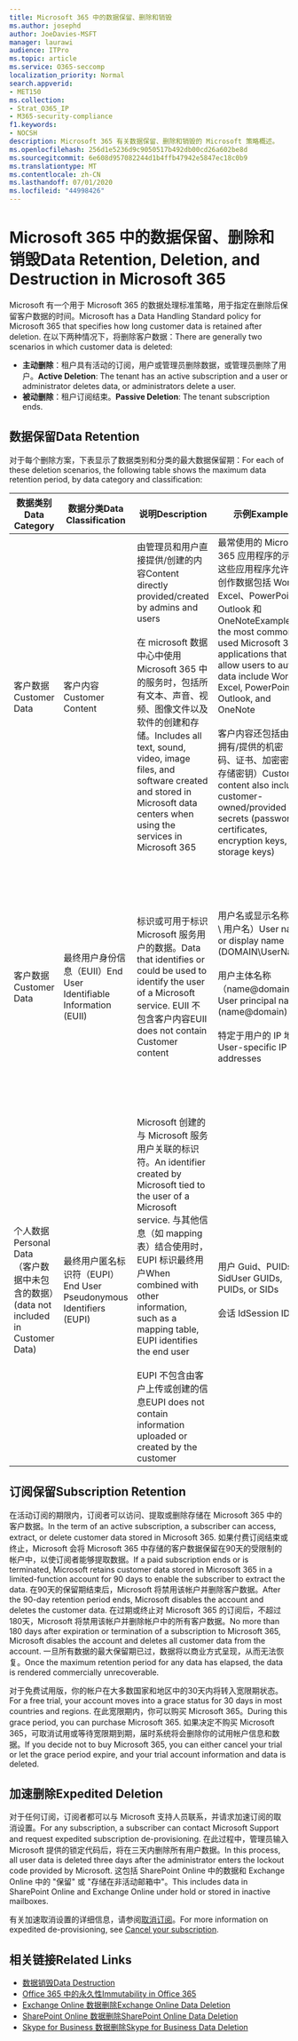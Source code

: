 ```yaml
---
title: Microsoft 365 中的数据保留、删除和销毁
ms.author: josephd
author: JoeDavies-MSFT
manager: laurawi
audience: ITPro
ms.topic: article
ms.service: O365-seccomp
localization_priority: Normal
search.appverid:
- MET150
ms.collection:
- Strat_O365_IP
- M365-security-compliance
f1.keywords:
- NOCSH
description: Microsoft 365 有关数据保留、删除和销毁的 Microsoft 策略概述。
ms.openlocfilehash: 256d1e5236d9c9050517b492db00cd26a602be8d
ms.sourcegitcommit: 6e608d957082244d1b4ffb47942e5847ec18c0b9
ms.translationtype: MT
ms.contentlocale: zh-CN
ms.lasthandoff: 07/01/2020
ms.locfileid: "44998426"
---
```

# <a name="data-retention-deletion-and-destruction-in-microsoft-365"></a><span data-ttu-id="4718e-103">Microsoft 365 中的数据保留、删除和销毁</span><span class="sxs-lookup"><span data-stu-id="4718e-103">Data Retention, Deletion, and Destruction in Microsoft 365</span></span>

<span data-ttu-id="4718e-104">Microsoft 有一个用于 Microsoft 365 的数据处理标准策略，用于指定在删除后保留客户数据的时间。</span><span class="sxs-lookup"><span data-stu-id="4718e-104">Microsoft has a Data Handling Standard policy for Microsoft 365 that specifies how long customer data is retained after deletion.</span></span> <span data-ttu-id="4718e-105">在以下两种情况下，将删除客户数据：</span><span class="sxs-lookup"><span data-stu-id="4718e-105">There are generally two scenarios in which customer data is deleted:</span></span>

- <span data-ttu-id="4718e-106">**主动删除**：租户具有活动的订阅，用户或管理员删除数据，或管理员删除了用户。</span><span class="sxs-lookup"><span data-stu-id="4718e-106">**Active Deletion**: The tenant has an active subscription and a user or administrator deletes data, or administrators delete a user.</span></span>
- <span data-ttu-id="4718e-107">**被动删除**：租户订阅结束。</span><span class="sxs-lookup"><span data-stu-id="4718e-107">**Passive Deletion**: The tenant subscription ends.</span></span>

## <a name="data-retention"></a><span data-ttu-id="4718e-108">数据保留</span><span class="sxs-lookup"><span data-stu-id="4718e-108">Data Retention</span></span>

<span data-ttu-id="4718e-109">对于每个删除方案，下表显示了数据类别和分类的最大数据保留期：</span><span class="sxs-lookup"><span data-stu-id="4718e-109">For each of these deletion scenarios, the following table shows the maximum data retention period, by data category and classification:</span></span>

| <span data-ttu-id="4718e-110">数据类别</span><span class="sxs-lookup"><span data-stu-id="4718e-110">Data Category</span></span> | <span data-ttu-id="4718e-111">数据分类</span><span class="sxs-lookup"><span data-stu-id="4718e-111">Data Classification</span></span> | <span data-ttu-id="4718e-112">说明</span><span class="sxs-lookup"><span data-stu-id="4718e-112">Description</span></span> | <span data-ttu-id="4718e-113">示例</span><span class="sxs-lookup"><span data-stu-id="4718e-113">Examples</span></span> | <span data-ttu-id="4718e-114">保留期</span><span class="sxs-lookup"><span data-stu-id="4718e-114">Retention Period</span></span> |
|-----------------|-----------------|-----------------|----------------------------------|-------------------------------|
| <span data-ttu-id="4718e-115">客户数据</span><span class="sxs-lookup"><span data-stu-id="4718e-115">Customer Data</span></span> | <span data-ttu-id="4718e-116">客户内容</span><span class="sxs-lookup"><span data-stu-id="4718e-116">Customer Content</span></span>| <span data-ttu-id="4718e-117">由管理员和用户直接提供/创建的内容</span><span class="sxs-lookup"><span data-stu-id="4718e-117">Content directly provided/created by admins and users</span></span> <br><br> <span data-ttu-id="4718e-118">在 microsoft 数据中心中使用 Microsoft 365 中的服务时，包括所有文本、声音、视频、图像文件以及软件的创建和存储。</span><span class="sxs-lookup"><span data-stu-id="4718e-118">Includes all text, sound, video, image files, and software created and stored in Microsoft data centers when using the services in Microsoft 365</span></span> | <span data-ttu-id="4718e-119">最常使用的 Microsoft 365 应用程序的示例，这些应用程序允许用户创作数据包括 Word、Excel、PowerPoint、Outlook 和 OneNote</span><span class="sxs-lookup"><span data-stu-id="4718e-119">Examples of the most commonly used Microsoft 365 applications that allow users to author data include Word, Excel, PowerPoint, Outlook, and OneNote</span></span> <br><br> <span data-ttu-id="4718e-120">客户内容还包括由客户拥有/提供的机密（密码、证书、加密密钥、存储密钥）</span><span class="sxs-lookup"><span data-stu-id="4718e-120">Customer content also includes customer-owned/provided secrets (passwords, certificates, encryption keys, storage keys)</span></span> | <span data-ttu-id="4718e-121">**主动删除方案：** 最多30天</span><span class="sxs-lookup"><span data-stu-id="4718e-121">**Active Deletion Scenario:** at most 30 days</span></span> <br><br> <span data-ttu-id="4718e-122">**被动删除方案：** 最多180天</span><span class="sxs-lookup"><span data-stu-id="4718e-122">**Passive Deletion Scenario:** at most 180 days</span></span> |
| <span data-ttu-id="4718e-123">客户数据</span><span class="sxs-lookup"><span data-stu-id="4718e-123">Customer Data</span></span> | <span data-ttu-id="4718e-124">最终用户身份信息（EUII）</span><span class="sxs-lookup"><span data-stu-id="4718e-124">End User Identifiable Information (EUII)</span></span> | <span data-ttu-id="4718e-125">标识或可用于标识 Microsoft 服务用户的数据。</span><span class="sxs-lookup"><span data-stu-id="4718e-125">Data that identifies or could be used to identify the user of a Microsoft service.</span></span> <span data-ttu-id="4718e-126">EUII 不包含客户内容</span><span class="sxs-lookup"><span data-stu-id="4718e-126">EUII does not contain Customer content</span></span> | <span data-ttu-id="4718e-127">用户名或显示名称（域 \ 用户名）</span><span class="sxs-lookup"><span data-stu-id="4718e-127">User name or display name (DOMAIN\UserName)</span></span> <br><br> <span data-ttu-id="4718e-128">用户主体名称（name@domain）</span><span class="sxs-lookup"><span data-stu-id="4718e-128">User principal name (name@domain)</span></span> <br><br>  <span data-ttu-id="4718e-129">特定于用户的 IP 地址</span><span class="sxs-lookup"><span data-stu-id="4718e-129">User-specific IP addresses</span></span> | <span data-ttu-id="4718e-130">**主动删除方案：** 最多180天（仅租户管理员操作）</span><span class="sxs-lookup"><span data-stu-id="4718e-130">**Active Deletion Scenario:** at most 180 days (only a tenant administrator action)</span></span> <br><br> <span data-ttu-id="4718e-131">**被动删除方案：** 最多180天</span><span class="sxs-lookup"><span data-stu-id="4718e-131">**Passive Deletion Scenario:** at most 180 days</span></span> |
| <span data-ttu-id="4718e-132">个人数据</span><span class="sxs-lookup"><span data-stu-id="4718e-132">Personal Data</span></span> <br> <span data-ttu-id="4718e-133">（客户数据中未包含的数据）</span><span class="sxs-lookup"><span data-stu-id="4718e-133">(data not included in Customer Data)</span></span> | <span data-ttu-id="4718e-134">最终用户匿名标识符（EUPI）</span><span class="sxs-lookup"><span data-stu-id="4718e-134">End User Pseudonymous Identifiers (EUPI)</span></span> | <span data-ttu-id="4718e-135">Microsoft 创建的与 Microsoft 服务用户关联的标识符。</span><span class="sxs-lookup"><span data-stu-id="4718e-135">An identifier created by Microsoft tied to the user of a Microsoft service.</span></span> <span data-ttu-id="4718e-136">与其他信息（如 mapping 表）结合使用时，EUPI 标识最终用户</span><span class="sxs-lookup"><span data-stu-id="4718e-136">When combined with other information, such as a mapping table, EUPI identifies the end user</span></span> <br><br> <span data-ttu-id="4718e-137">EUPI 不包含由客户上传或创建的信息</span><span class="sxs-lookup"><span data-stu-id="4718e-137">EUPI does not contain information uploaded or created by the customer</span></span> | <span data-ttu-id="4718e-138">用户 Guid、PUIDs 或 Sid</span><span class="sxs-lookup"><span data-stu-id="4718e-138">User GUIDs, PUIDs, or SIDs</span></span> <br><br> <span data-ttu-id="4718e-139">会话 Id</span><span class="sxs-lookup"><span data-stu-id="4718e-139">Session IDs</span></span> | <span data-ttu-id="4718e-140">**主动删除方案：** 最多30天</span><span class="sxs-lookup"><span data-stu-id="4718e-140">**Active Deletion Scenario:** at most 30 days</span></span> <br><br> <span data-ttu-id="4718e-141">**被动删除方案：** 最多180天</span><span class="sxs-lookup"><span data-stu-id="4718e-141">**Passive Deletion Scenario:** at most 180 days</span></span> |

## <a name="subscription-retention"></a><span data-ttu-id="4718e-142">订阅保留</span><span class="sxs-lookup"><span data-stu-id="4718e-142">Subscription Retention</span></span>

<span data-ttu-id="4718e-143">在活动订阅的期限内，订阅者可以访问、提取或删除存储在 Microsoft 365 中的客户数据。</span><span class="sxs-lookup"><span data-stu-id="4718e-143">In the term of an active subscription, a subscriber can access, extract, or delete customer data stored in Microsoft 365.</span></span> <span data-ttu-id="4718e-144">如果付费订阅结束或终止，Microsoft 会将 Microsoft 365 中存储的客户数据保留在90天的受限制的帐户中，以使订阅者能够提取数据。</span><span class="sxs-lookup"><span data-stu-id="4718e-144">If a paid subscription ends or is terminated, Microsoft retains customer data stored in Microsoft 365 in a limited-function account for 90 days to enable the subscriber to extract the data.</span></span> <span data-ttu-id="4718e-145">在90天的保留期结束后，Microsoft 将禁用该帐户并删除客户数据。</span><span class="sxs-lookup"><span data-stu-id="4718e-145">After the 90-day retention period ends, Microsoft disables the account and deletes the customer data.</span></span> <span data-ttu-id="4718e-146">在过期或终止对 Microsoft 365 的订阅后，不超过180天，Microsoft 将禁用该帐户并删除帐户中的所有客户数据。</span><span class="sxs-lookup"><span data-stu-id="4718e-146">No more than 180 days after expiration or termination of a subscription to Microsoft 365, Microsoft disables the account and deletes all customer data from the account.</span></span> <span data-ttu-id="4718e-147">一旦所有数据的最大保留期已过，数据将以商业方式呈现，从而无法恢复。</span><span class="sxs-lookup"><span data-stu-id="4718e-147">Once the maximum retention period for any data has elapsed, the data is rendered commercially unrecoverable.</span></span>

<span data-ttu-id="4718e-148">对于免费试用版，你的帐户在大多数国家和地区中的30天内将转入宽限期状态。</span><span class="sxs-lookup"><span data-stu-id="4718e-148">For a free trial, your account moves into a grace status for 30 days in most countries and regions.</span></span> <span data-ttu-id="4718e-149">在此宽限期内，你可以购买 Microsoft 365。</span><span class="sxs-lookup"><span data-stu-id="4718e-149">During this grace period, you can purchase Microsoft 365.</span></span> <span data-ttu-id="4718e-150">如果决定不购买 Microsoft 365，可取消试用或等待宽限期到期，届时系统将会删除你的试用帐户信息和数据。</span><span class="sxs-lookup"><span data-stu-id="4718e-150">If you decide not to buy Microsoft 365, you can either cancel your trial or let the grace period expire, and your trial account information and data is deleted.</span></span>

## <a name="expedited-deletion"></a><span data-ttu-id="4718e-151">加速删除</span><span class="sxs-lookup"><span data-stu-id="4718e-151">Expedited Deletion</span></span>

<span data-ttu-id="4718e-152">对于任何订阅，订阅者都可以与 Microsoft 支持人员联系，并请求加速订阅的取消设置。</span><span class="sxs-lookup"><span data-stu-id="4718e-152">For any subscription, a subscriber can contact Microsoft Support and request expedited subscription de-provisioning.</span></span> <span data-ttu-id="4718e-153">在此过程中，管理员输入 Microsoft 提供的锁定代码后，将在三天内删除所有用户数据。</span><span class="sxs-lookup"><span data-stu-id="4718e-153">In this process, all user data is deleted three days after the administrator enters the lockout code provided by Microsoft.</span></span> <span data-ttu-id="4718e-154">这包括 SharePoint Online 中的数据和 Exchange Online 中的 "保留" 或 "存储在非活动邮箱中"。</span><span class="sxs-lookup"><span data-stu-id="4718e-154">This includes data in SharePoint Online and Exchange Online under hold or stored in inactive mailboxes.</span></span>

<span data-ttu-id="4718e-155">有关加速取消设置的详细信息，请参阅[取消订阅](https://docs.microsoft.com/microsoft-365/commerce/subscriptions/cancel-your-subscription)。</span><span class="sxs-lookup"><span data-stu-id="4718e-155">For more information on expedited de-provisioning, see [Cancel your subscription](https://docs.microsoft.com/microsoft-365/commerce/subscriptions/cancel-your-subscription).</span></span>

## <a name="related-links"></a><span data-ttu-id="4718e-156">相关链接</span><span class="sxs-lookup"><span data-stu-id="4718e-156">Related Links</span></span>

- [<span data-ttu-id="4718e-157">数据销毁</span><span class="sxs-lookup"><span data-stu-id="4718e-157">Data Destruction</span></span>](office-365-data-destruction.md)
- [<span data-ttu-id="4718e-158">Office 365 中的永久性</span><span class="sxs-lookup"><span data-stu-id="4718e-158">Immutability in Office 365</span></span>](office-365-data-immutability.md)
- [<span data-ttu-id="4718e-159">Exchange Online 数据删除</span><span class="sxs-lookup"><span data-stu-id="4718e-159">Exchange Online Data Deletion</span></span>](office-365-exchange-online-data-deletion.md)
- [<span data-ttu-id="4718e-160">SharePoint Online 数据删除</span><span class="sxs-lookup"><span data-stu-id="4718e-160">SharePoint Online Data Deletion</span></span>](office-365-sharepoint-online-data-deletion.md)
- [<span data-ttu-id="4718e-161">Skype for Business 数据删除</span><span class="sxs-lookup"><span data-stu-id="4718e-161">Skype for Business Data Deletion</span></span>](office-365-skype-data-deletion.md)